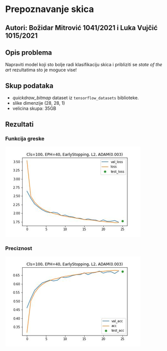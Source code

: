 # Prepoznavanje skica
## Autori: Božidar Mitrović 1041/2021 i Luka Vujčić 1015/2021

## Opis problema
Napraviti model koji sto bolje radi klasifikaciju skica i pribliziti se _state of the art_ rezultatima sto je moguce vise!   

## Skup podataka
 * _quickdraw_bitmap_ dataset iz `tensorflow_datasets` biblioteke.
 * slike dimenzije (28, 28, 1)
 * velicina skupa: 35GB

## Rezultati
### Funkcija greske
![Loss](./images/1655846621.4580712.jpg)
### Preciznost
![Accuracy](./images/1655846669.8319702.jpg)